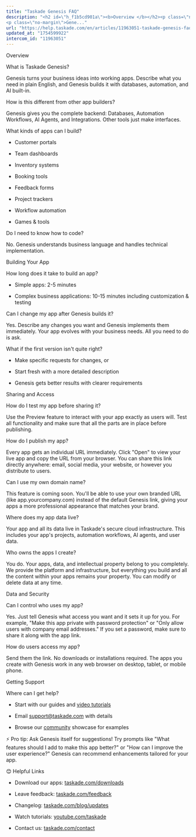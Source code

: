 ```yaml
---
title: "Taskade Genesis FAQ"
description: "<h2 id=\"h_f1b5cd901a\"><b>Overview </b></h2><p class=\"no-margin\"><b>What is Taskade Genesis?</b></p><p class=\"no-margin\"></p>
<p class=\"no-margin\">Gene..."
url: "https://help.taskade.com/en/articles/11963051-taskade-genesis-faq"
updated_at: "1754599922"
intercom_id: "11963051"
---
```


Overview 

What is Taskade Genesis?

Genesis turns your business ideas into working apps. Describe what you need in plain English, and Genesis builds it with databases, automation, and AI built-in.

How is this different from other app builders?

Genesis gives you the complete backend: Databases, Automation Workflows, AI Agents, and Integrations. Other tools just make interfaces.

What kinds of apps can I build?

- Customer portals
​

- Team dashboards
​

- Inventory systems
​

- Booking tools
​

- Feedback forms
​

- Project trackers
​

- Workflow automation
​

- Games &amp; tools

Do I need to know how to code?

No. Genesis understands business language and handles technical implementation.

Building Your App

How long does it take to build an app?

- Simple apps: 2-5 minutes

- Complex business applications: 10-15 minutes including customization &amp; testing

Can I change my app after Genesis builds it?

Yes. Describe any changes you want and Genesis implements them immediately. Your app evolves with your business needs. All you need to do is ask.

What if the first version isn't quite right?

- Make specific requests for changes, or
​

- Start fresh with a more detailed description
​

- Genesis gets better results with clearer requirements

Sharing and Access

How do I test my app before sharing it?

Use the Preview feature to interact with your app exactly as users will. Test all functionality and make sure that all the parts are in place before publishing.

How do I publish my app?

Every app gets an individual URL immediately. Click "Open" to view your live app and copy the URL from your browser. You can share this link directly anywhere: email, social media, your website, or however you distribute to users.

Can I use my own domain name?

This feature is coming soon. You'll be able to use your own branded URL (like app.yourcompany.com) instead of the default Genesis link, giving your apps a more professional appearance that matches your brand.

Where does my app data live?

Your app and all its data live in Taskade's secure cloud infrastructure. This includes your app's projects, automation workflows, AI agents, and user data.

Who owns the apps I create?

You do. Your apps, data, and intellectual property belong to you completely. We provide the platform and infrastructure, but everything you build and all the content within your apps remains your property. You can modify or delete data at any time.

Data and Security

Can I control who uses my app?

Yes. Just tell Genesis what access you want and it sets it up for you. For example, "Make this app private with password protection" or "Only allow users with company email addresses." If you set a password, make sure to share it along with the app link.

How do users access my app?

Send them the link. No downloads or installations required. The apps you create with Genesis work in any web browser on desktop, tablet, or mobile phone.

Getting Support

Where can I get help?

- Start with our guides and [video tutorials]($1)
​

- Email [support@taskade.com]($1) with details
​

- Browse our [community]($1) showcase for examples

⚡️ Pro tip: Ask Genesis itself for suggestions! Try prompts like "What features should I add to make this app better?" or "How can I improve the user experience?" Genesis can recommend enhancements tailored for your app.

😊 Helpful Links

- Download our apps: [taskade.com/downloads]($1)
​

- Leave feedback: [taskade.com/feedback]($1)
​

- Changelog: [taskade.com/blog/updates]($1)
​

- Watch tutorials: [youtube.com/taskade]($1)
​

- Contact us: [taskade.com/contact]($1)